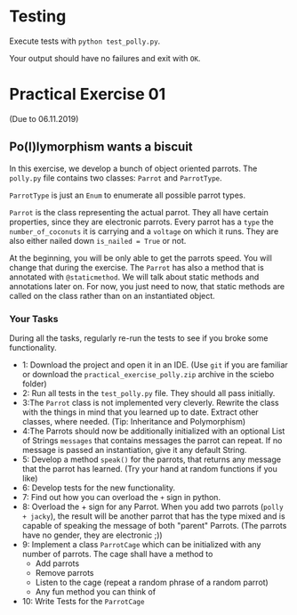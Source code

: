 # Testing

Execute tests with `python test_polly.py`. 

Your output should have no failures and exit with `OK`.

# Practical Exercise 01
(Due to 06.11.2019)

## Po(l)lymorphism wants a biscuit

In this exercise, we develop a bunch of object oriented parrots. The `polly.py` file contains
two classes: `Parrot` and `ParrotType`. 

`ParrotType` is just an `Enum` to enumerate all possible parrot types.

`Parrot` is the class representing the actual parrot. They all have certain
properties, since they are electronic parrots.
Every parrot has a `type` the `number_of_coconuts` it is carrying and a `voltage`
on which it runs. They are also either nailed down `is_nailed = True` or not.

At the beginning, you will be only able to get the parrots speed. You will change 
that during the exercise. The `Parrot` has also a method that is annotated with
`@staticmethod`. We will talk about static methods and annotations later on. 
For now, you just need to now, that static methods are called on the class
rather than on an instantiated object.

### Your Tasks
During all the tasks, regularly re-run the tests to see if you broke some functionality.


* 1: Download the project and open it in an IDE. (Use `git` if you are familiar or download
the `practical_exercise_polly.zip` archive in the sciebo folder)
* 2: Run all tests in the `test_polly.py` file. They should all pass initially.
* 3:The `Parrot` class is not implemented very cleverly. Rewrite the class with the things
in mind that you learned up to date. Extract other classes, where needed. (Tip: Inheritance and Polymorphism)
* 4:The Parrots should now be additionally initialized with an optional List of Strings `messages` that contains
messages the parrot can repeat. If no message is passed an instantiation, give it any default String.
* 5: Develop a method `speak()` for the parrots, that returns any message that the parrot has learned.
(Try your hand at random functions if you like)
* 6: Develop tests for the new functionality. 
* 7: Find out how you can overload the `+` sign in python.
* 8: Overload the + sign for any Parrot. When you add two parrots (`polly + jacky`),
the result will be another parrot that has the type mixed and is capable of speaking
the message of both "parent" Parrots. (The parrots have no gender, they are electronic ;))
* 9: Implement a class `ParrotCage` which can be initialized with any number of parrots.
The cage shall have a method to
    * Add parrots
    * Remove parrots
    * Listen to the cage (repeat a random phrase of a random parrot)
    * Any fun method you can think of
* 10: Write Tests for the `ParrotCage`
